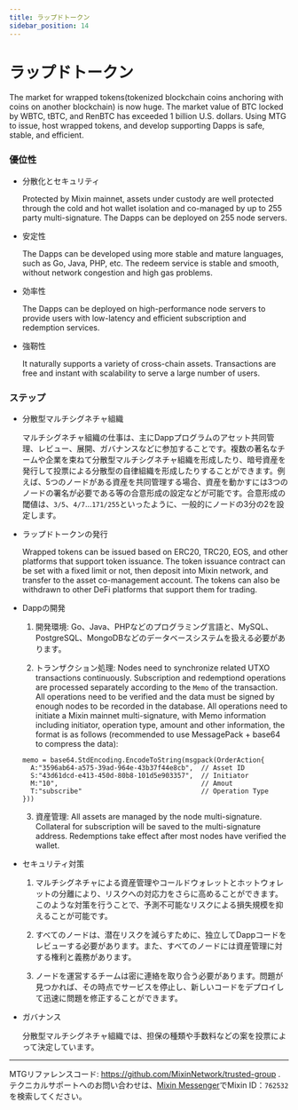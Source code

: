 ```yaml
---
title: ラップドトークン
sidebar_position: 14
---
```


# ラップドトークン

The market for wrapped tokens(tokenized blockchain coins anchoring with coins on another blockchain) is now huge. The market value of BTC locked by WBTC, tBTC, and RenBTC has exceeded 1 billion U.S. dollars. Using MTG to issue, host wrapped tokens, and develop supporting Dapps is safe, stable, and efficient.


### 優位性

- 分散化とセキュリティ
  
  Protected by Mixin mainnet, assets under custody are well protected through the cold and hot wallet isolation and co-managed by up to 255 party multi-signature. The Dapps can be deployed on 255 node servers.

- 安定性
  
  The Dapps can be developed using more stable and mature languages, such as Go, Java, PHP, etc. The redeem service is stable and smooth, without network congestion and high gas problems. 

- 効率性
  
  The Dapps can be deployed on high-performance node servers to provide users with low-latency and efficient subscription and redemption services.

- 強靭性

  It naturally supports a variety of cross-chain assets. Transactions are free and instant with scalability to serve a large number of users.

### ステップ

- 分散型マルチシグネチャ組織

  マルチシグネチャ組織の仕事は、主にDappプログラムのアセット共同管理、レビュー、展開、ガバナンスなどに参加することです。複数の著名なチームや企業を束ねて分散型マルチシグネチャ組織を形成したり、暗号資産を発行して投票による分散型の自律組織を形成したりすることができます。例えば、5つのノードがある資産を共同管理する場合、資産を動かすには3つのノードの署名が必要である等の合意形成の設定などが可能です。合意形成の閾値は、`3/5`、`4/7`...`171/255`といったように、一般的にノードの3分の2を設定します。

- ラップドトークンの発行

  Wrapped tokens can be issued based on ERC20, TRC20, EOS, and other platforms that support token issuance. The token issuance contract can be set with a fixed limit or not, then deposit into Mixin network, and transfer to the asset co-management account. The tokens can also be withdrawn to other DeFi platforms that support them for trading.

- Dappの開発

  1. 開発環境: Go、Java、PHPなどのプログラミング言語と、MySQL、PostgreSQL、MongoDBなどのデータベースシステムを扱える必要があります。

  2. トランザクション処理: Nodes need to synchronize related UTXO transactions continuously. Subscription and redemptiond operations are processed separately according to the `Memo` of the transaction. All operations need to be verified and the data must be signed by enough nodes to be recorded in the database. All operations need to initiate a Mixin mainnet multi-signature, with Memo information including initiator, operation type, amount and other information, the format is as follows (recommended to use MessagePack + base64 to compress the data):

  ```golang
  memo = base64.StdEncoding.EncodeToString(msgpack(OrderAction{
    A:"3596ab64-a575-39ad-964e-43b37f44e8cb",  // Asset ID
    S:"43d61dcd-e413-450d-80b8-101d5e903357",  // Initiator
    M:"10",                                    // Amout
    T:"subscribe"                              // Operation Type
  }))
  ```

  3. 資産管理: All assets are managed by the node multi-signature. Collateral for subscription will be saved to the multi-signature address. Redemptions take effect after most nodes have verified the wallet.

- セキュリティ対策

  1. マルチシグネチャによる資産管理やコールドウォレットとホットウォレットの分離により、リスクへの対応力をさらに高めることができます。このような対策を行うことで、予測不可能なリスクによる損失規模を抑えることが可能です。

  2. すべてのノードは、潜在リスクを減らすために、独立してDappコードをレビューする必要があります。また、すべてのノードには資産管理に対する権利と義務があります。

  3. ノードを運営するチームは密に連絡を取り合う必要があります。問題が見つかれば、その時点でサービスを停止し、新しいコードをデプロイして迅速に問題を修正することができます。

- ガバナンス

  分散型マルチシグネチャ組織では、担保の種類や手数料などの案を投票によって決定しています。

---
MTGリファレンスコード: https://github.com/MixinNetwork/trusted-group . テクニカルサポートへのお問い合わせは、[Mixin Messenger](https://w3c.group/c/1609251387450619)でMixin ID：`762532`を検索してください。
